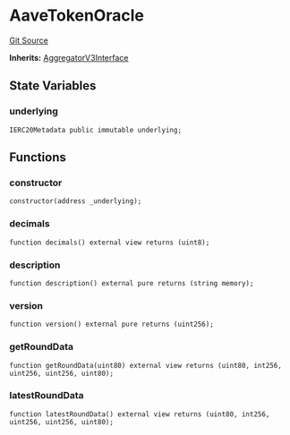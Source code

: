 # AaveTokenOracle
[Git Source](https://github.com/Level-Money/contracts/blob/6210538f7de83f92b07f38679d7d19520c984a03/src/v2/oracles/AaveTokenOracle.sol)

**Inherits:**
[AggregatorV3Interface](/src/v1/interfaces/AggregatorV3Interface.sol/interface.AggregatorV3Interface.md)


## State Variables
### underlying

```solidity
IERC20Metadata public immutable underlying;
```


## Functions
### constructor


```solidity
constructor(address _underlying);
```

### decimals


```solidity
function decimals() external view returns (uint8);
```

### description


```solidity
function description() external pure returns (string memory);
```

### version


```solidity
function version() external pure returns (uint256);
```

### getRoundData


```solidity
function getRoundData(uint80) external view returns (uint80, int256, uint256, uint256, uint80);
```

### latestRoundData


```solidity
function latestRoundData() external view returns (uint80, int256, uint256, uint256, uint80);
```

